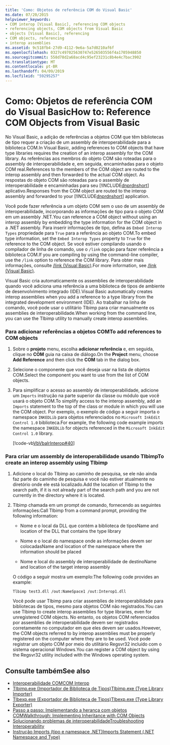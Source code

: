 ```yaml
---
title: 'Como: Objetos de referência COM do Visual Basic'
ms.date: 07/20/2015
helpviewer_keywords:
- COM interop [Visual Basic], referencing COM objects
- referencing objects, COM objects from Visual Basic
- objects [Visual Basic], referencing
- COM objects, referencing
- interop assemblies
ms.assetid: 9c518fb4-27d9-4112-9e6a-5a7d0210af6f
ms.openlocfilehash: 0327c497025630747e526503556f4a1705948850
ms.sourcegitcommit: 558d78d2a68acd4c95ef23231c8b4e4c7bac3902
ms.translationtype: MT
ms.contentlocale: pt-BR
ms.lasthandoff: 04/09/2019
ms.locfileid: "59295257"
---
```

# <a name="how-to-reference-com-objects-from-visual-basic"></a><span data-ttu-id="fd275-102">Como: Objetos de referência COM do Visual Basic</span><span class="sxs-lookup"><span data-stu-id="fd275-102">How to: Reference COM Objects from Visual Basic</span></span>
<span data-ttu-id="fd275-103">No Visual Basic, a adição de referências a objetos COM que têm bibliotecas de tipo requer a criação de um assembly de interoperabilidade para a biblioteca COM.</span><span class="sxs-lookup"><span data-stu-id="fd275-103">In Visual Basic, adding references to COM objects that have type libraries requires the creation of an interop assembly for the COM library.</span></span> <span data-ttu-id="fd275-104">As referências aos membros do objeto COM são roteadas para o assembly de interoperabilidade e, em seguida, encaminhadas para o objeto COM real.</span><span class="sxs-lookup"><span data-stu-id="fd275-104">References to the members of the COM object are routed to the interop assembly and then forwarded to the actual COM object.</span></span> <span data-ttu-id="fd275-105">As respostas do objeto COM são roteadas para o assembly de interoperabilidade e encaminhadas para seu [!INCLUDE[dnprdnshort](~/includes/dnprdnshort-md.md)] aplicativo.</span><span class="sxs-lookup"><span data-stu-id="fd275-105">Responses from the COM object are routed to the interop assembly and forwarded to your [!INCLUDE[dnprdnshort](~/includes/dnprdnshort-md.md)] application.</span></span>  
  
 <span data-ttu-id="fd275-106">Você pode fazer referência a um objeto COM sem o uso de um assembly de interoperabilidade, incorporando as informações de tipo para o objeto COM em um assembly .NET.</span><span class="sxs-lookup"><span data-stu-id="fd275-106">You can reference a COM object without using an interop assembly by embedding the type information for the COM object in a .NET assembly.</span></span> <span data-ttu-id="fd275-107">Para inserir informações de tipo, defina as `Embed Interop Types` propriedade para `True` para a referência ao objeto COM.</span><span class="sxs-lookup"><span data-stu-id="fd275-107">To embed type information, set the `Embed Interop Types` property to `True` for the reference to the COM object.</span></span> <span data-ttu-id="fd275-108">Se você estiver compilando usando o compilador de linha de comando, use o `/link` opção para fazer referência a biblioteca COM.</span><span class="sxs-lookup"><span data-stu-id="fd275-108">If you are compiling by using the command-line compiler, use the `/link` option to reference the COM library.</span></span> <span data-ttu-id="fd275-109">Para obter mais informações, consulte [/link (Visual Basic)](../../../visual-basic/reference/command-line-compiler/link.md).</span><span class="sxs-lookup"><span data-stu-id="fd275-109">For more information, see [/link (Visual Basic)](../../../visual-basic/reference/command-line-compiler/link.md).</span></span>  
  
 <span data-ttu-id="fd275-110">Visual Basic cria automaticamente os assemblies de interoperabilidade quando você adiciona uma referência a uma biblioteca de tipos de ambiente de desenvolvimento integrado (IDE).</span><span class="sxs-lookup"><span data-stu-id="fd275-110">Visual Basic automatically creates interop assemblies when you add a reference to a type library from the integrated development environment (IDE).</span></span> <span data-ttu-id="fd275-111">Ao trabalhar na linha de comando, você pode usar o utilitário Tlbimp para criar manualmente os assemblies de interoperabilidade.</span><span class="sxs-lookup"><span data-stu-id="fd275-111">When working from the command line, you can use the Tlbimp utility to manually create interop assemblies.</span></span>  
  
### <a name="to-add-references-to-com-objects"></a><span data-ttu-id="fd275-112">Para adicionar referências a objetos COM</span><span class="sxs-lookup"><span data-stu-id="fd275-112">To add references to COM objects</span></span>  
  
1. <span data-ttu-id="fd275-113">Sobre o **projeto** menu, escolha **adicionar referência** e, em seguida, clique no **COM** guia na caixa de diálogo.</span><span class="sxs-lookup"><span data-stu-id="fd275-113">On the **Project** menu, choose **Add Reference** and then click the **COM** tab in the dialog box.</span></span>  
  
2. <span data-ttu-id="fd275-114">Selecione o componente que você deseja usar na lista de objetos COM.</span><span class="sxs-lookup"><span data-stu-id="fd275-114">Select the component you want to use from the list of COM objects.</span></span>  
  
3. <span data-ttu-id="fd275-115">Para simplificar o acesso ao assembly de interoperabilidade, adicione um `Imports` instrução na parte superior da classe ou módulo que você usará o objeto COM.</span><span class="sxs-lookup"><span data-stu-id="fd275-115">To simplify access to the interop assembly, add an `Imports` statement to the top of the class or module in which you will use the COM object.</span></span> <span data-ttu-id="fd275-116">Por exemplo, o exemplo de código a seguir importa o namespace `INKEDLib` para objetos referenciados no `Microsoft InkEdit Control 1.0` biblioteca.</span><span class="sxs-lookup"><span data-stu-id="fd275-116">For example, the following code example imports the namespace `INKEDLib` for objects referenced in the `Microsoft InkEdit Control 1.0` library.</span></span>  
  
     [!code-vb[VbVbalrInterop#40](~/samples/snippets/visualbasic/VS_Snippets_VBCSharp/VbVbalrInterop/VB/Class1.vb#40)]  
  
### <a name="to-create-an-interop-assembly-using-tlbimp"></a><span data-ttu-id="fd275-117">Para criar um assembly de interoperabilidade usando Tlbimp</span><span class="sxs-lookup"><span data-stu-id="fd275-117">To create an interop assembly using Tlbimp</span></span>  
  
1. <span data-ttu-id="fd275-118">Adicione o local do Tlbimp ao caminho de pesquisa, se ele não ainda faz parte do caminho de pesquisa e você não estiver atualmente no diretório onde ele está localizado.</span><span class="sxs-lookup"><span data-stu-id="fd275-118">Add the location of Tlbimp to the search path, if it is not already part of the search path and you are not currently in the directory where it is located.</span></span>  
  
2. <span data-ttu-id="fd275-119">Tlbimp chamada em um prompt de comando, fornecendo as seguintes informações:</span><span class="sxs-lookup"><span data-stu-id="fd275-119">Call Tlbimp from a command prompt, providing the following information:</span></span>  
  
    -   <span data-ttu-id="fd275-120">Nome e o local da DLL que contém a biblioteca de tipos</span><span class="sxs-lookup"><span data-stu-id="fd275-120">Name and location of the DLL that contains the type library</span></span>  
  
    -   <span data-ttu-id="fd275-121">Nome e o local do namespace onde as informações devem ser colocadas</span><span class="sxs-lookup"><span data-stu-id="fd275-121">Name and location of the namespace where the information should be placed</span></span>  
  
    -   <span data-ttu-id="fd275-122">Nome e local do assembly de interoperabilidade de destino</span><span class="sxs-lookup"><span data-stu-id="fd275-122">Name and location of the target interop assembly</span></span>  
  
     <span data-ttu-id="fd275-123">O código a seguir mostra um exemplo:</span><span class="sxs-lookup"><span data-stu-id="fd275-123">The following code provides an example:</span></span>  
  
    ```  
    Tlbimp test3.dll /out:NameSpace1 /out:Interop1.dll  
    ```  
  
     <span data-ttu-id="fd275-124">Você pode usar Tlbimp para criar assemblies de interoperabilidade para bibliotecas de tipos, mesmo para objetos COM não registrados.</span><span class="sxs-lookup"><span data-stu-id="fd275-124">You can use Tlbimp to create interop assemblies for type libraries, even for unregistered COM objects.</span></span> <span data-ttu-id="fd275-125">No entanto, os objetos COM referenciados por assemblies de interoperabilidade devem ser registrados corretamente no computador em que eles devem ser usados.</span><span class="sxs-lookup"><span data-stu-id="fd275-125">However, the COM objects referred to by interop assemblies must be properly registered on the computer where they are to be used.</span></span> <span data-ttu-id="fd275-126">Você pode registrar um objeto COM por meio do utilitário Regsvr32 incluído com o sistema operacional Windows.</span><span class="sxs-lookup"><span data-stu-id="fd275-126">You can register a COM object by using the Regsvr32 utility included with the Windows operating system.</span></span>  
  
## <a name="see-also"></a><span data-ttu-id="fd275-127">Consulte também</span><span class="sxs-lookup"><span data-stu-id="fd275-127">See also</span></span>

- [<span data-ttu-id="fd275-128">Interoperabilidade COM</span><span class="sxs-lookup"><span data-stu-id="fd275-128">COM Interop</span></span>](../../../visual-basic/programming-guide/com-interop/index.md)
- [<span data-ttu-id="fd275-129">Tlbimp.exe (Importador de Biblioteca de Tipos)</span><span class="sxs-lookup"><span data-stu-id="fd275-129">Tlbimp.exe (Type Library Importer)</span></span>](../../../framework/tools/tlbimp-exe-type-library-importer.md)
- [<span data-ttu-id="fd275-130">Tlbexp.exe (Exportador de Biblioteca de Tipos)</span><span class="sxs-lookup"><span data-stu-id="fd275-130">Tlbexp.exe (Type Library Exporter)</span></span>](../../../framework/tools/tlbexp-exe-type-library-exporter.md)
- [<span data-ttu-id="fd275-131">Passo a passo: Implementando a herança com objetos COM</span><span class="sxs-lookup"><span data-stu-id="fd275-131">Walkthrough: Implementing Inheritance with COM Objects</span></span>](../../../visual-basic/programming-guide/com-interop/walkthrough-implementing-inheritance-with-com-objects.md)
- [<span data-ttu-id="fd275-132">Solucionando problemas de interoperabilidade</span><span class="sxs-lookup"><span data-stu-id="fd275-132">Troubleshooting Interoperability</span></span>](../../../visual-basic/programming-guide/com-interop/troubleshooting-interoperability.md)
- [<span data-ttu-id="fd275-133">Instrução Imports (tipo e namespace .NET)</span><span class="sxs-lookup"><span data-stu-id="fd275-133">Imports Statement (.NET Namespace and Type)</span></span>](../../../visual-basic/language-reference/statements/imports-statement-net-namespace-and-type.md)
